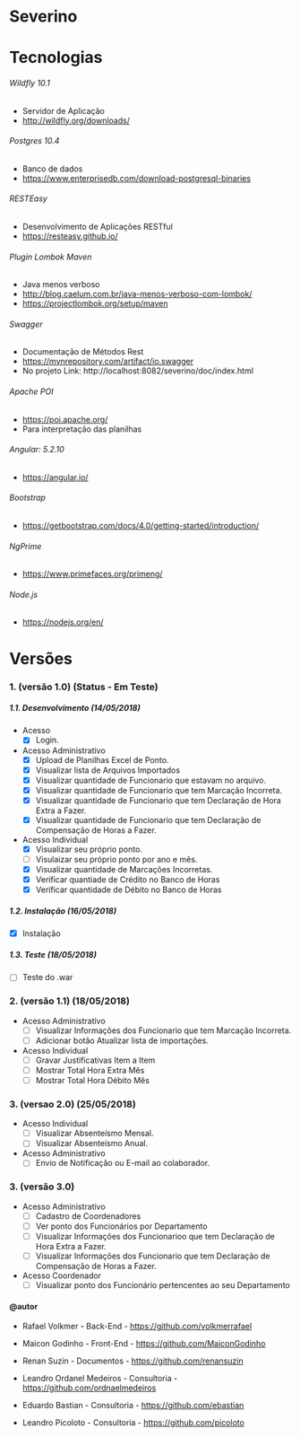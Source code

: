 # Severino

# Tecnologias
###### Wildfly 10.1
* Servidor de Aplicação
* http://wildfly.org/downloads/

###### Postgres 10.4
* Banco de dados
* https://www.enterprisedb.com/download-postgresql-binaries

###### RESTEasy
* Desenvolvimento de Aplicações RESTful
* https://resteasy.github.io/

###### Plugin Lombok Maven
* Java menos verboso
* http://blog.caelum.com.br/java-menos-verboso-com-lombok/
* https://projectlombok.org/setup/maven

###### Swagger
* Documentação de Métodos Rest
* https://mvnrepository.com/artifact/io.swagger
* No projeto Link: http://localhost:8082/severino/doc/index.html

###### Apache POI
* https://poi.apache.org/
* Para interpretação das planilhas

###### Angular: 5.2.10
* https://angular.io/

###### Bootstrap
* https://getbootstrap.com/docs/4.0/getting-started/introduction/

###### NgPrime
* https://www.primefaces.org/primeng/

###### Node.js 
* https://nodejs.org/en/

# Versões
### 1. (versão 1.0) (Status - Em Teste)
##### 1.1. Desenvolvimento (14/05/2018)
* Acesso
  - [x] Login.
* Acesso Administrativo
  - [x] Upload de Planilhas Excel de Ponto.
  - [x] Visualizar lista de Arquivos Importados
  - [x] Visualizar quantidade de Funcionario que estavam no arquivo.
  - [x] Visualizar quantidade de Funcionario que tem Marcação Incorreta.
  - [x] Visualizar quantidade de Funcionario que tem Declaração de Hora Extra a Fazer.
  - [x] Visualizar quantidade de Funcionario que tem Declaração de Compensação de Horas a Fazer.
* Acesso Individual
  - [x] Visualizar seu próprio ponto.
  - [ ] Visulaizar seu próprio ponto por ano e mês.
  - [x] Visualizar quantidade de Marcações Incorretas.
  - [x] Verificar quantiade de Crédito no Banco de Horas
  - [x] Verificar quantidade de Débito no Banco de Horas
##### 1.2. Instalação (16/05/2018)
  - [x] Instalação 
##### 1.3. Teste (18/05/2018)
  - [ ] Teste do .war

### 2. (versão 1.1) (18/05/2018)
* Acesso Administrativo 
  - [ ] Visualizar Informações dos Funcionario que tem Marcação Incorreta.
  - [ ] Adicionar botão Atualizar lista de importações.
* Acesso Individual
  - [ ] Gravar Justificativas Item a Item
  - [ ] Mostrar Total Hora Extra Mês
  - [ ] Mostrar Total Hora Débito Mês
  
### 3. (versao 2.0) (25/05/2018)
* Acesso Individual
  - [ ] Visualizar Absenteísmo Mensal.
  - [ ] Visualizar Absenteísmo Anual.
* Acesso Administrativo
  - [ ] Envio de Notificação ou E-mail ao colaborador.
  
### 3. (versão 3.0)
* Acesso Administrativo  
  - [ ] Cadastro de Coordenadores
  - [ ] Ver ponto dos Funcionários por Departamento
  - [ ] Visualizar Informações dos Funcionarioo que tem Declaração de Hora Extra a Fazer.
  - [ ] Visualizar Informações dos Funcionario que tem Declaração de Compensação de Horas a Fazer.
* Acesso Coordenador
  - [ ] Visualizar ponto dos Funcionário pertencentes ao seu Departamento
  
#### @autor 
* Rafael Volkmer - Back-End - https://github.com/volkmerrafael
* Maicon Godinho - Front-End - https://github.com/MaiconGodinho
* Renan Suzin - Documentos - https://github.com/renansuzin

* Leandro Ordanel Medeiros - Consultoria - https://github.com/ordnaelmedeiros
* Eduardo Bastian - Consultoria - https://github.com/ebastian
* Leandro Picoloto - Consultoria - https://github.com/picoloto
